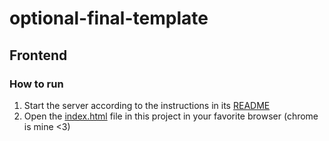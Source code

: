# optional-final-template

## Frontend

### How to run
1. Start the server according to the instructions in its [README](../server/README.md)
2. Open the [index.html](index.html) file in this project in your favorite browser (chrome is mine <3)